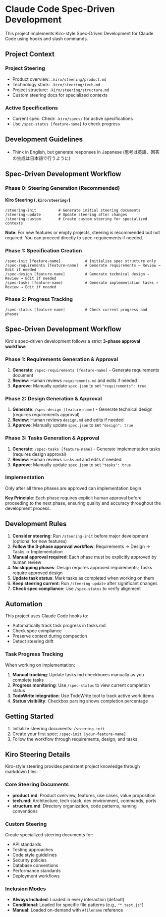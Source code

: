 # Claude Code Spec-Driven Development

This project implements Kiro-style Spec-Driven Development for Claude Code using hooks and slash commands.

## Project Context

### Project Steering
- Product overview: `.kiro/steering/product.md`
- Technology stack: `.kiro/steering/tech.md`
- Project structure: `.kiro/steering/structure.md`
- Custom steering docs for specialized contexts

### Active Specifications
- Current spec: Check `.kiro/specs/` for active specifications
- Use `/spec-status [feature-name]` to check progress

## Development Guidelines
- Think in English, but generate responses in Japanese (思考は英語、回答の生成は日本語で行うように)

## Spec-Driven Development Workflow

### Phase 0: Steering Generation (Recommended)

#### Kiro Steering (`.kiro/steering/`)
```
/steering-init          # Generate initial steering documents
/steering-update        # Update steering after changes
/steering-custom        # Create custom steering for specialized contexts
```

**Note**: For new features or empty projects, steering is recommended but not required. You can proceed directly to spec-requirements if needed.

### Phase 1: Specification Creation
```
/spec-init [feature-name]           # Initialize spec structure only
/spec-requirements [feature-name]   # Generate requirements → Review → Edit if needed
/spec-design [feature-name]         # Generate technical design → Review → Edit if needed
/spec-tasks [feature-name]          # Generate implementation tasks → Review → Edit if needed
```

### Phase 2: Progress Tracking
```
/spec-status [feature-name]         # Check current progress and phases
```

## Spec-Driven Development Workflow

Kiro's spec-driven development follows a strict **3-phase approval workflow**:

### Phase 1: Requirements Generation & Approval
1. **Generate**: `/spec-requirements [feature-name]` - Generate requirements document
2. **Review**: Human reviews `requirements.md` and edits if needed
3. **Approve**: Manually update `spec.json` to set `"requirements": true`

### Phase 2: Design Generation & Approval
1. **Generate**: `/spec-design [feature-name]` - Generate technical design (requires requirements approval)
2. **Review**: Human reviews `design.md` and edits if needed
3. **Approve**: Manually update `spec.json` to set `"design": true`

### Phase 3: Tasks Generation & Approval
1. **Generate**: `/spec-tasks [feature-name]` - Generate implementation tasks (requires design approval)
2. **Review**: Human reviews `tasks.md` and edits if needed
3. **Approve**: Manually update `spec.json` to set `"tasks": true`

### Implementation
Only after all three phases are approved can implementation begin.

**Key Principle**: Each phase requires explicit human approval before proceeding to the next phase, ensuring quality and accuracy throughout the development process.

## Development Rules

1. **Consider steering**: Run `/steering-init` before major development (optional for new features)
2. **Follow the 3-phase approval workflow**: Requirements → Design → Tasks → Implementation
3. **Manual approval required**: Each phase must be explicitly approved by human review
4. **No skipping phases**: Design requires approved requirements; Tasks require approved design
5. **Update task status**: Mark tasks as completed when working on them
6. **Keep steering current**: Run `/steering-update` after significant changes
7. **Check spec compliance**: Use `/spec-status` to verify alignment

## Automation

This project uses Claude Code hooks to:
- Automatically track task progress in tasks.md
- Check spec compliance
- Preserve context during compaction
- Detect steering drift

### Task Progress Tracking

When working on implementation:
1. **Manual tracking**: Update tasks.md checkboxes manually as you complete tasks
2. **Progress monitoring**: Use `/spec-status` to view current completion status
3. **TodoWrite integration**: Use TodoWrite tool to track active work items
4. **Status visibility**: Checkbox parsing shows completion percentage

## Getting Started

1. Initialize steering documents: `/steering-init`
2. Create your first spec: `/spec-init [your-feature-name]`
3. Follow the workflow through requirements, design, and tasks

## Kiro Steering Details

Kiro-style steering provides persistent project knowledge through markdown files:

### Core Steering Documents
- **product.md**: Product overview, features, use cases, value proposition
- **tech.md**: Architecture, tech stack, dev environment, commands, ports
- **structure.md**: Directory organization, code patterns, naming conventions

### Custom Steering
Create specialized steering documents for:
- API standards
- Testing approaches
- Code style guidelines
- Security policies
- Database conventions
- Performance standards
- Deployment workflows

### Inclusion Modes
- **Always Included**: Loaded in every interaction (default)
- **Conditional**: Loaded for specific file patterns (e.g., `"*.test.js"`)
- **Manual**: Loaded on-demand with `#filename` reference